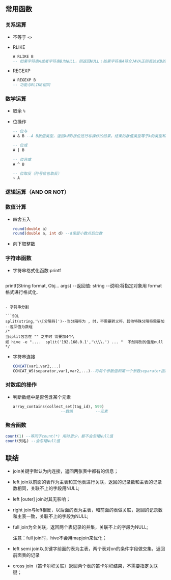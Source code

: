 ## 常用函数

### 关系运算

- 不等于	`<>`

- RLIKE 

  ```sql
  A RLIKE B
  -- 如果字符串A或者字符串B为NULL，则返回NULL；如果字符串A符合JAVA正则表达式B的正则语法，则为TRUE；否则为FALSE。
  ```

- REGEXP

  ```sql
  A REGEXP B
  -- 功能与RLIKE相同
  ```

### 数学运算

- 取余 `%`

- 位操作

  ```sql
  -- 位与
  A & B --A B数值类型，返回A和B按位进行与操作的结果。结果的数值类型等于A的类型和B的类型的最小父类型（详见数据类型的继承关系）。
  
  -- 位或
  A | B
   
  -- 位异或
  A ^ B
  
  -- 位取反（符号位也取反）
  ~ A
  ```

### 逻辑运算（AND OR NOT）

### 数值计算

- 四舍五入

  ```SQL
  round(double a)
  round(double a, int d) --d保留小数点后位数
  ```

- 向下取整数

### 字符串函数

- 字符串格式化函数:printf

  ```SQL
printf(String format, Obj... args)
  --返回值: string
--说明:将指定对象用 format 格式进行格式化.
  ```
  
- 字符串分割
  
  ```SQL
  split(string,'\\[分隔符]')--当分隔符为 , 时，不需要转义符，其他特殊分隔符需要加
  --返回值为数组
  /*
  当split包含在 "" 之中时 需要加4个\
  如 hive -e "....  split('192.168.0.1','\\\\.') ... "  不然得到的值是null
  */
  ```
- 字符串连接

  ```SQL
  CONCAT(var1,var2,...)
  CONCAT_WS(separator,var1,var2,...)--将每个参数值和第一个参数separator指定的分隔符依次连接到一起组成新的字符串
  ```

  

### 对数组的操作

- 判断数组中是否包含某个元素
  ```SQL
  array_contains(collect_set(tag_id), 599)
                       --数组          --元素
  ```

### 聚合函数

```sql
count(1) --等同于count(*) 用时更少，都不会忽略Null值
count(列名) --会忽略Null值
```



## 联结

- join关键字默认为内连接，返回两张表中都有的信息；

- left join以前面的表作为主表和其他表进行关联，返回的记录数和主表的记录数相同，关联不上的字段用NULL;

- left [outer] join对其无影响；

- right join与left相反，以后面的表为主表，和前面的表做关联，返回的记录数和主表一致，关联不上的字段为NULL;

- full join为全关联，返回两个表记录的并集，关联不上的字段为NULL;

  注意：full join时，hive不会用mapjoin来优化；

- left semi join以关键字前面的表为主表，两个表对on的条件字段做交集，返回前面表的记录
- cross join（笛卡尔积关联）返回两个表的笛卡尔积结果，不需要指定关联键；